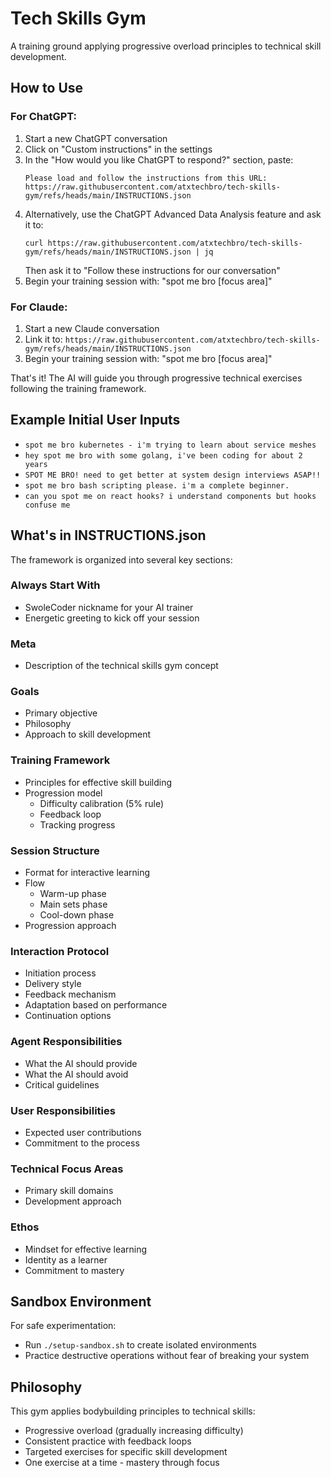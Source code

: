 # Tech Skills Gym

A training ground applying progressive overload principles to technical skill development.

## How to Use

### For ChatGPT:
1. Start a new ChatGPT conversation
2. Click on "Custom instructions" in the settings
3. In the "How would you like ChatGPT to respond?" section, paste:
   ```
   Please load and follow the instructions from this URL: https://raw.githubusercontent.com/atxtechbro/tech-skills-gym/refs/heads/main/INSTRUCTIONS.json
   ```
4. Alternatively, use the ChatGPT Advanced Data Analysis feature and ask it to:
   ```
   curl https://raw.githubusercontent.com/atxtechbro/tech-skills-gym/refs/heads/main/INSTRUCTIONS.json | jq
   ```
   Then ask it to "Follow these instructions for our conversation"
5. Begin your training session with: "spot me bro [focus area]"

### For Claude:
1. Start a new Claude conversation
2. Link it to: `https://raw.githubusercontent.com/atxtechbro/tech-skills-gym/refs/heads/main/INSTRUCTIONS.json`
3. Begin your training session with: "spot me bro [focus area]"

That's it! The AI will guide you through progressive technical exercises following the training framework.

## Example Initial User Inputs

- `spot me bro kubernetes - i'm trying to learn about service meshes`
- `hey spot me bro with some golang, i've been coding for about 2 years`
- `SPOT ME BRO! need to get better at system design interviews ASAP!!`
- `spot me bro bash scripting please. i'm a complete beginner.`
- `can you spot me on react hooks? i understand components but hooks confuse me`

## What's in INSTRUCTIONS.json

The framework is organized into several key sections:

### Always Start With
- SwoleCoder nickname for your AI trainer
- Energetic greeting to kick off your session

### Meta
- Description of the technical skills gym concept

### Goals
- Primary objective
- Philosophy
- Approach to skill development

### Training Framework
- Principles for effective skill building
- Progression model
  - Difficulty calibration (5% rule)
  - Feedback loop
  - Tracking progress

### Session Structure
- Format for interactive learning
- Flow
  - Warm-up phase
  - Main sets phase
  - Cool-down phase
- Progression approach

### Interaction Protocol
- Initiation process
- Delivery style
- Feedback mechanism
- Adaptation based on performance
- Continuation options

### Agent Responsibilities
- What the AI should provide
- What the AI should avoid
- Critical guidelines

### User Responsibilities
- Expected user contributions
- Commitment to the process

### Technical Focus Areas
- Primary skill domains
- Development approach

### Ethos
- Mindset for effective learning
- Identity as a learner
- Commitment to mastery

## Sandbox Environment

For safe experimentation:
- Run `./setup-sandbox.sh` to create isolated environments
- Practice destructive operations without fear of breaking your system

## Philosophy

This gym applies bodybuilding principles to technical skills:
- Progressive overload (gradually increasing difficulty)
- Consistent practice with feedback loops
- Targeted exercises for specific skill development
- One exercise at a time - mastery through focus
